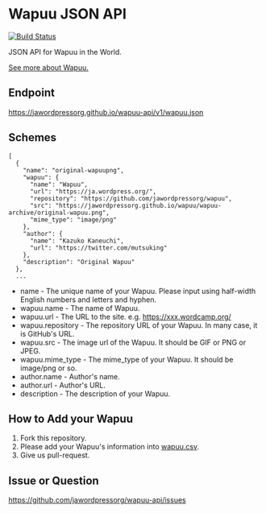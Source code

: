 # Wapuu JSON API
[![Build Status](https://travis-ci.org/jawordpressorg/wapuu-api.svg?branch=master)](https://travis-ci.org/jawordpressorg/wapuu-api)

JSON API for Wapuu in the World.

[See more about Wapuu.](http://jawordpressorg.github.io/wapuu/)

## Endpoint

https://jawordpressorg.github.io/wapuu-api/v1/wapuu.json

## Schemes

```
[
  {
    "name": "original-wapuupng",
    "wapuu": {
      "name": "Wapuu",
      "url": "https://ja.wordpress.org/",
      "repository": "https://github.com/jawordpressorg/wapuu",
      "src": "https://jawordpressorg.github.io/wapuu/wapuu-archive/original-wapuu.png",
      "mime_type": "image/png"
    },
    "author": {
      "name": "Kazuko Kaneuchi",
      "url": "https://twitter.com/mutsuking"
    },
    "description": "Original Wapuu"
  },
  ...
```

* name - The unique name of your Wapuu. Please input using half-width English numbers and letters and hyphen.
* wapuu.name - The name of Wapuu.
* wapuu.url - The URL to the site. e.g. https://xxx.wordcamp.org/
* wapuu.repository - The repository URL of your Wapuu. In many case, it is GitHub's URL.
* wapuu.src - The image url of the Wapuu. It should be GIF or PNG or JPEG.
* wapuu.mime_type - The mime_type of your Wapuu. It should be image/png or so.
* author.name - Author's name.
* author.url - Author's URL.
* description - The description of your Wapuu.

## How to Add your Wapuu

1. Fork this repository.
2. Please add your Wapuu's information into [wapuu.csv](https://github.com/jawordpressorg/wapuu-api/blob/master/wapuu.csv).
3. Give us pull-request.

## Issue or Question

https://github.com/jawordpressorg/wapuu-api/issues
